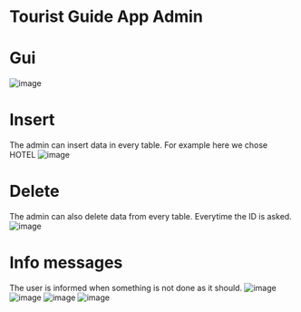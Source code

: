 # Tourist Guide App Admin 

# Gui 
![image](https://user-images.githubusercontent.com/93796754/211078798-4d1e49e2-aa76-4640-934c-d06208b6af11.png)


# Insert 
The admin can insert data in every table. For example here we chose HOTEL 
![image](https://user-images.githubusercontent.com/93796754/211078497-c2b2404c-5adb-47e0-8c1e-0baf2ec01b07.png)

# Delete 
The admin can also delete data from every table. Everytime the ID is asked. 
![image](https://user-images.githubusercontent.com/93796754/211078676-f0573e45-a76f-4cae-96da-982c993ea419.png)

# Info messages
The user is informed when something is not done as it should.
![image](https://user-images.githubusercontent.com/93796754/211079016-a02e9228-3e17-4d9d-bbfd-3651af75a791.png)
![image](https://user-images.githubusercontent.com/93796754/211079052-b9aef5e5-84d8-4a4a-bde8-911da5480caf.png)
![image](https://user-images.githubusercontent.com/93796754/211079097-4349d99f-3164-4284-a7af-0394397d97ff.png)
![image](https://user-images.githubusercontent.com/93796754/211079125-7754d14a-c53e-4f64-9804-82fe3db5c735.png)

